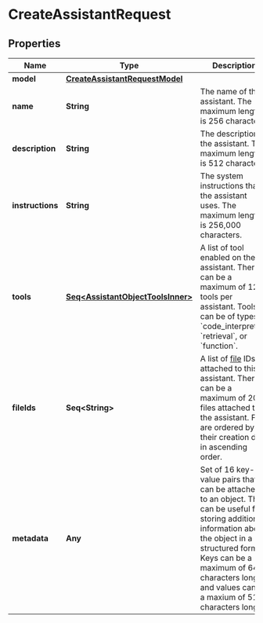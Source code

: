 

# CreateAssistantRequest


## Properties

Name | Type | Description | Notes
------------ | ------------- | ------------- | -------------
**model** | [**CreateAssistantRequestModel**](CreateAssistantRequestModel.md) |  | 
**name** | **String** | The name of the assistant. The maximum length is 256 characters.  |  [optional]
**description** | **String** | The description of the assistant. The maximum length is 512 characters.  |  [optional]
**instructions** | **String** | The system instructions that the assistant uses. The maximum length is 256,000 characters.  |  [optional]
**tools** | [**Seq&lt;AssistantObjectToolsInner&gt;**](AssistantObjectToolsInner.md) | A list of tool enabled on the assistant. There can be a maximum of 128 tools per assistant. Tools can be of types &#x60;code_interpreter&#x60;, &#x60;retrieval&#x60;, or &#x60;function&#x60;.  |  [optional]
**fileIds** | **Seq&lt;String&gt;** | A list of [file](/docs/api-reference/files) IDs attached to this assistant. There can be a maximum of 20 files attached to the assistant. Files are ordered by their creation date in ascending order.  |  [optional]
**metadata** | **Any** | Set of 16 key-value pairs that can be attached to an object. This can be useful for storing additional information about the object in a structured format. Keys can be a maximum of 64 characters long and values can be a maxium of 512 characters long.  |  [optional]



